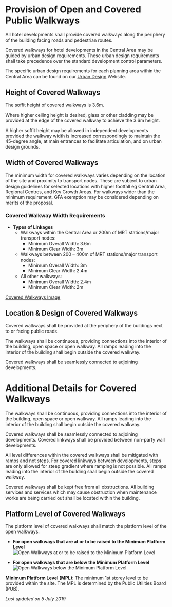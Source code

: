 # Provision of Open and Covered Public Walkways

All hotel developments shall provide covered walkways along the periphery of the building facing roads and pedestrian routes.

Covered walkways for hotel developments in the Central Area may be guided by urban design requirements. These urban design requirements shall take precedence over the standard development control parameters.

The specific urban design requirements for each planning area within the Central Area can be found on our [Urban Design](https://www.ura.gov.sg/Corporate/Guidelines/Urban-Design) Website.

## Height of Covered Walkways

The soffit height of covered walkways is 3.6m.

Where higher ceiling height is desired, glass or other cladding may be provided at the edge of the covered walkway to achieve the 3.6m height.

A higher soffit height may be allowed in independent developments provided the walkway width is increased correspondingly to maintain the 45-degree angle, at main entrances to facilitate articulation, and on urban design grounds.

## Width of Covered Walkways

The minimum width for covered walkways varies depending on the location of the site and proximity to transport nodes. These are subject to urban design guidelines for selected locations with higher footfall eg Central Area, Regional Centres, and Key Growth Areas. For walkways wider than the minimum requirement, GFA exemption may be considered depending on merits of the proposal.

### Covered Walkway Width Requirements

- **Types of Linkages**  
  - Walkways within the Central Area or 200m of MRT stations/major transport nodes:
    - Minimum Overall Width: 3.6m  
    - Minimum Clear Width: 3m
  - Walkways between 200 – 400m of MRT stations/major transport nodes:
    - Minimum Overall Width: 3m  
    - Minimum Clear Width: 2.4m
  - All other walkways:
    - Minimum Overall Width: 2.4m  
    - Minimum Clear Width: 2m

[Covered Walkways Image](https://www.ura.gov.sg/-/media/Corporate/Guidelines/Development-control/Commercial/C20_Covered_Walkways.jpg?h=100%25&w=100%25)

## Location & Design of Covered Walkways

Covered walkways shall be provided at the periphery of the buildings next to or facing public roads.

The walkways shall be continuous, providing connections into the interior of the building, open space or open walkway. All ramps leading into the interior of the building shall begin outside the covered walkway.

Covered walkways shall be seamlessly connected to adjoining developments.

# Additional Details for Covered Walkways

The walkways shall be continuous, providing connections into the interior of the building, open space or open walkway. All ramps leading into the interior of the building shall begin outside the covered walkway.

Covered walkways shall be seamlessly connected to adjoining developments. Covered linkways shall be provided between non-party wall developments.

All level differences within the covered walkways shall be mitigated with ramps and not steps. For covered linkways between developments, steps are only allowed for steep gradient where ramping is not possible. All ramps leading into the interior of the building shall begin outside the covered walkway.

Covered walkways shall be kept free from all obstructions. All building services and services which may cause obstruction when maintenance works are being carried out shall be located within the building.

## Platform Level of Covered Walkways

The platform level of covered walkways shall match the platform level of the open walkways.

- **For open walkways that are at or to be raised to the Minimum Platform Level**
  ![Open Walkways at or to be raised to the Minimum Platform Level](https://www.ura.gov.sg/-/media/Corporate/Guidelines/Development-control/Commercial/C11_Covered_Walkways_MPL_A.jpg?h=100%25&w=100%25)

- **For open walkways that are below the Minimum Platform Level**
  ![Open Walkways below the Minimum Platform Level](https://www.ura.gov.sg/-/media/Corporate/Guidelines/Development-control/Commercial/C12_Covered_Walkways_MPL_B.jpg?h=100%25&w=100%25)

**Minimum Platform Level (MPL)**: The minimum 1st storey level to be provided within the site. The MPL is determined by the Public Utilities Board (PUB).

*Last updated on 5 July 2019*
